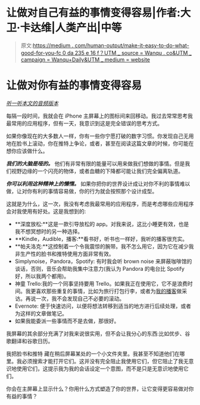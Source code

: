# 让做对自己有益的事情变得容易|作者:大卫·卡达维|人类产出|中等

> 原文:[https://medium . com/human-output/make-it-easy-to-do-what-good-for-you-fc 0 da 235 e 16 f？UTM _ source = Wanqu . co&UTM _ campaign = Wanqu+Daily&UTM _ medium = website](https://medium.com/human-output/make-it-easy-to-do-what-s-good-for-you-fc0da235e16f?utm_source=wanqu.co&utm_campaign=Wanqu+Daily&utm_medium=website)

# 让做对你有益的事情变得容易

[*听一听本文的音频版本*](http://traffic.libsyn.com/kadavy/48_Make_it_easy_to_do_whats_good_for_you.mp3)

每隔一段时间，我就会在 iPhone 主屏幕上的图标间来回移动。我过去常常思考我最常用的应用程序，但有一天，我意识到这是完全错误的思考方式。

如果你像现在的大多数人一样，你有一些你宁愿打破的数字习惯。你发现自己无用地在脸书上滚动，你在推特上争论，或者，甚至在阅读这篇文章的时候，你可能在想你应该做什么。

***我们的大脑是哑的。*** 他们有非常有限的能量可以用来做我们想做的事情。但是我们视野边缘的一个闪亮的物体，或者血糖的下降都可能让我们完全偏离轨道。

***你可以利用这种精神上的懒惰。*** 如果你把你的世界设计成让对你不利的事情难以做，让对你有利的事情容易做，你的行为就会按照那个设计成型。

这就是为什么，这一次，我没有考虑我最常用的应用程序，而是考虑哪些应用程序会对我使用有好处。这是我想到的:



*   **深度放松:**这是一款引导放松的 app。对我来说，这比小睡更有效，也是我不想冥想时的另一种选择。
*   **Kindle，Audible，播客:**看书好，听书也一样好，我听的播客很充实。
*   **帕夫洛克:**这控制着一个令我震惊的腕带。我不怎么用它，因为它在减少我非生产性的脸书和推特使用方面非常有效。
*   Simplynoise，Pandora，Spotify: 有时我会听 brown noise 来屏蔽咖啡馆的谈话，否则，音乐会帮助我集中注意力(我认为 Pandora 的电台比 Spotify 好，所以我两个都用)。
*   神童 Trello:我的一个同事坚持要用 Trello。如果我正在使用它，它不是浪费时间。我更喜欢那些重复的事情，比如为旅行打包行李，或者为[我的播客](http://kadavy.net/podcast)做采访。再说一次，我不会发现自己不必要的滚动。
*   Evernote: 便于快速访问，以便将想法转移到适当的地方进行后续处理，或者为这样的文章做笔记。
*   如果我能委派一些事情而不是去做，那很好。

我屏幕的其余部分充满了对我来说很实用，但不会让我分心的东西:比如优步、谷歌翻译和谷歌日历。

我把脸书和推特 藏在稍后屏幕某处的一个小文件夹里。我甚至不知道他们在哪里。我必须搜索才能打开它们。这并没有完全阻止我使用它们，但它阻止了我无意识地使用它们，这提示我为我的会话设定一个意图，而不是只是无意识地使用它们。

你会在主屏幕上显示什么？你用什么方式塑造了你的世界，让它变得更容易做对你有益的事情？

